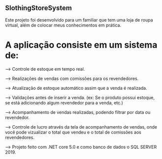## SlothingStoreSystem

Este projeto foi desenvolvido para um familiar que tem uma loja de roupa virtual, além de colocar meus conhecimentos em prática. 

# A aplicação consiste em um sistema de: 
--> Controle de estoque em tempo real.

--> Realizações de vendas com comissões para os revendedores.

--> Atualização de estoque automático assim que a venda é realizada.

--> Validações antes de inserir a venda. (ex: Se o produto possui estoque, se está adicionando algum revendedor para a venda, etc.)

--> Acompanhamento de vendas realizadas, podendo filtrar por data ou revendedor. 

--> Controle de lucro através da tela de acompanhamento de vendas, onde você pode vizualizar o total que vendeu e o total de comissões aos revendedores.

--> Projeto feito com .NET core 5.0 e como banco de dados o SQL SERVER 2019.
